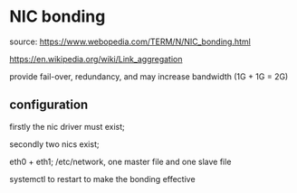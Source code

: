 # NIC bonding

source: <https://www.webopedia.com/TERM/N/NIC_bonding.html>

<https://en.wikipedia.org/wiki/Link_aggregation>

provide fail-over, redundancy, and may increase bandwidth (1G + 1G = 2G)

## configuration

firstly the nic driver must exist;

secondly two nics exist;

eth0 + eth1; /etc/network, one master file and one slave file

systemctl to restart to make the bonding effective
